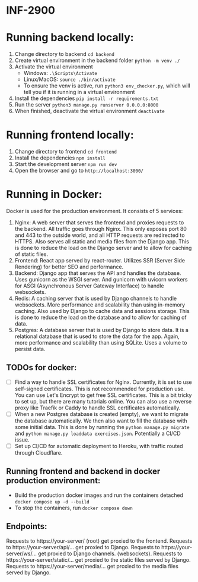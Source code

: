 # INF-2900

# Running backend locally:
1. Change directory to backend `cd backend`
1. Create virtual environment in the backend folder `python -m venv ./`
2. Activate the virtual environment 
    - Windows: `.\Scripts\Activate`
    - Linux/MacOS: `source ./bin/activate`
    - To ensure the venv is active, run `python3 env_checker.py`, which will tell you if it is running in a virtual environment
3. Install the dependencies `pip install -r requirements.txt`
4. Run the server `python3 manage.py runserver 0.0.0.0:8000`
5. When finished, deactivate the virtual environment `deactivate`

# Running frontend locally:
1. Change directory to frontend `cd frontend`
2. Install the dependencies `npm install`
3. Start the development server `npm run dev`
4. Open the browser and go to `http://localhost:3000/`

# Running in Docker:
Docker is used for the production environment. It consists of 5 services:
1. Nginx: A web server that serves the frontend and proxies requests to the backend. All traffic goes through Nginx. This only exposes port 80 and 443 to the outside world, and all HTTP requests are redirected to HTTPS. Also serves all static and media files from the Django app. This is done to reduce the load on the Django server and to allow for caching of static files.
2. Frontend: React app served by react-router. Utilizes SSR (Server Side Rendering) for better SEO and performance.
3. Backend: Django app that serves the API and handles the database. Uses gunicorn as the WSGI server. And gunicorn with uvicorn workers for ASGI (Asynchronous Server Gateway Interface) to handle websockets.
4. Redis: A caching server that is used by Django channels to handle websockets. More performance and scalability than using in-memory caching. Also used by Django to cache data and sessions storage. This is done to reduce the load on the database and to allow for caching of data.
5. Postgres: A database server that is used by Django to store data. It is a relational database that is used to store the data for the app. Again, more performance and scalability than using SQLite. Uses a volume to persist data.

## TODOs for docker:
- [ ] Find a way to handle SSL certificates for Nginx. Currently, it is set to use self-signed certificates. This is not recommended for production use. You can use Let's Encrypt to get free SSL certificates. This is a bit tricky to set up, but there are many tutorials online. You can also use a reverse proxy like Traefik or Caddy to handle SSL certificates automatically.
- [ ] When a new Postgres database is created (empty), we want to migrate the database automatically. We then also want to fill the database with some initial data. This is done by running the `python manage.py migrate` and `python manage.py loaddata exercises.json`. Potentially a CI/CD issue.
- [ ] Set up CI/CD for automatic deployment to Heroku, with traffic routed through Cloudflare.

## Running frontend and backend in docker production environment:
- Build the production docker images and run the containers detached `docker compose up -d --build`
- To stop the containers, run `docker compose down`

## Endpoints:
Requests to https://your-server/ (root) get proxied to the frontend.
Requests to https://your-server/api/... get proxied to Django.
Requests to https://your-server/ws/... get proxied to Django channels. (websockets).
Requests to https://your-server/static/... get proxied to the static files served by Django.
Requests to https://your-server/media/... get proxied to the media files served by Django.